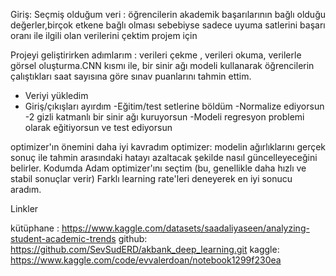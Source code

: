 Giriş:
Seçmiş olduğum veri : öğrencilerin akademik başarılarının bağlı olduğu değerler,birçok etkene bağlı olması sebebiyse sadece uyuma satlerini başarı oranı ile ilgili olan verilerini çektim projem için 

Projeyi geliştirirken adımlarım : verileri çekme , verileri okuma, verilerle görsel oluşturma.CNN kısmı ile, bir sinir ağı modeli kullanarak öğrencilerin çalıştıkları saat sayısına göre sınav puanlarını tahmin ettim.
- Veriyi yükledim
- Giriş/çıkışları ayırdım
-Eğitim/test setlerine böldüm
-Normalize ediyorsun
-2 gizli katmanlı bir sinir ağı kuruyorsun
-Modeli regresyon problemi olarak eğitiyorsun ve test ediyorsun

optimizer'ın önemini daha iyi kavradım
optimizer: modelin ağırlıklarını gerçek sonuç ile tahmin arasındaki hatayı azaltacak şekilde nasıl güncelleyeceğini belirler. Kodumda Adam optimizer'ını seçtim (bu, genellikle daha hızlı ve stabil sonuçlar verir)
Farklı learning rate'leri deneyerek en iyi sonucu aradım.

Linkler

kütüphane : https://www.kaggle.com/datasets/saadaliyaseen/analyzing-student-academic-trends 
github: https://github.com/SevSudERD/akbank_deep_learning.git
kaggle: https://www.kaggle.com/code/evvalerdoan/notebook1299f230ea
